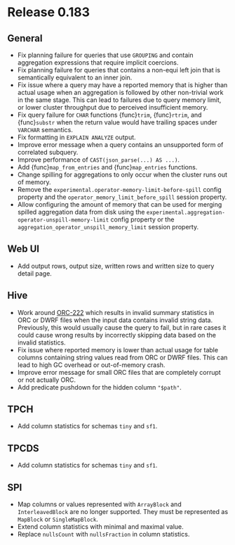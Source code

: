 # Release 0.183

## General

- Fix planning failure for queries that use `GROUPING` and contain aggregation expressions
  that require implicit coercions.
- Fix planning failure for queries that contains a non-equi left join that is semantically
  equivalent to an inner join.
- Fix issue where a query may have a reported memory that is higher than actual usage when
  an aggregation is followed by other non-trivial work in the same stage. This can lead to failures
  due to query memory limit, or lower cluster throughput due to perceived insufficient memory.
- Fix query failure for `CHAR` functions {func}`trim`, {func}`rtrim`, and {func}`substr` when
  the return value would have trailing spaces under `VARCHAR` semantics.
- Fix formatting in `EXPLAIN ANALYZE` output.
- Improve error message when a query contains an unsupported form of correlated subquery.
- Improve performance of `CAST(json_parse(...) AS ...)`.
- Add {func}`map_from_entries` and {func}`map_entries` functions.
- Change spilling for aggregations to only occur when the cluster runs out of memory.
- Remove the `experimental.operator-memory-limit-before-spill` config property
  and the `operator_memory_limit_before_spill` session property.
- Allow configuring the amount of memory that can be used for merging spilled aggregation data
  from disk using the `experimental.aggregation-operator-unspill-memory-limit` config
  property or the `aggregation_operator_unspill_memory_limit` session property.

## Web UI

- Add output rows, output size, written rows and written size to query detail page.

## Hive

- Work around [ORC-222](https://issues.apache.org/jira/browse/ORC-222) which results in
  invalid summary statistics in ORC or DWRF files when the input data contains invalid string data.
  Previously, this would usually cause the query to fail, but in rare cases it could
  cause wrong results by incorrectly skipping data based on the invalid statistics.
- Fix issue where reported memory is lower than actual usage for table columns containing
  string values read from ORC or DWRF files. This can lead to high GC overhead or out-of-memory crash.
- Improve error message for small ORC files that are completely corrupt or not actually ORC.
- Add predicate pushdown for the hidden column `"$path"`.

## TPCH

- Add column statistics for schemas `tiny` and `sf1`.

## TPCDS

- Add column statistics for schemas `tiny` and `sf1`.

## SPI

- Map columns or values represented with `ArrayBlock` and `InterleavedBlock` are
  no longer supported. They must be represented as `MapBlock` or `SingleMapBlock`.
- Extend column statistics with minimal and maximal value.
- Replace `nullsCount` with `nullsFraction` in column statistics.
